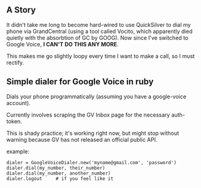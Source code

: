 A Story
---------

It didn't take me long to become hard-wired to use QuickSilver to dial my phone via GrandCentral (using a tool called Vocito, which apparently died quietly with the absorbtion of GC by GOOG).  Now since I've switched to Google Voice, __I CAN'T DO THIS ANY MORE__.

This makes me go slightly loopy every time I want to make a call, so I must rectify.


Simple dialer for Google Voice in ruby
--------------------------------------

Dials your phone programmatically (assuming you have a google-voice account).

Currently involves scraping the GV Inbox page for the necessary auth-token.

This is shady practice; it's working right now, but might stop without warning
because GV has not released an official public API.


example:

    dialer = GoogleVoiceDialer.new('myname@gmail.com', 'password')
    dialer.dial(my_number, their_number)
    dialer.dial(my_number, another_number)
    dialer.logout	  # if you feel like it

